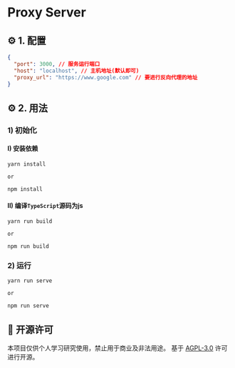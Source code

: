 # Proxy Server 

## ⚙️ 1. 配置
```json
{
  "port": 3000, // 服务运行端口
  "host": "localhost", // 主机地址(默认即可)
  "proxy_url": "https://www.google.com" // 要进行反向代理的地址
}
```

## ⚙️ 2. 用法
### 1) 初始化
#### I) 安装依赖
```shell
yarn install
```
`or`
```shell
npm install
```
#### II) 编译`TypeScript`源码为js
```shell
yarn run build
```
`or`
```shell
npm run build
```

### 2) 运行
```shell
yarn run serve
```
`or`
```shell
npm run serve
```

## 📜 开源许可
本项目仅供个人学习研究使用，禁止用于商业及非法用途。
基于 [AGPL-3.0](https://www.gnu.org/licenses/#AGPL) 许可进行开源。
